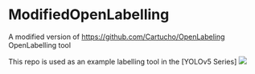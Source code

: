 # ModifiedOpenLabelling
A modified version of https://github.com/Cartucho/OpenLabeling OpenLabelling tool

This repo is used as an example labelling tool in the [YOLOv5 Series]
![](https://user-images.githubusercontent.com/41416855/122698979-26331d00-d251-11eb-8d02-f4b479e8c0df.png)


